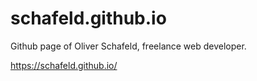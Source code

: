 # schafeld.github.io
Github page of Oliver Schafeld, freelance web developer.

https://schafeld.github.io/
